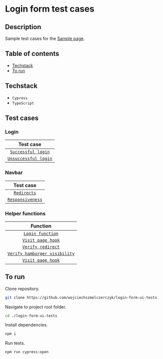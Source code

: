 # Login form test cases

## Description

Sample test cases for the [Sample page](http://uitestingplayground.com/sampleapp).

## Table of contents

- [Techstack](#techstack)
- [To run](#to-run)

## Techstack

- `Cypress`
- `TypeScript`

## Test cases

### Login

|                      Test case                       |
| :--------------------------------------------------: |
|   [`Successful login`](./docs/login/successful.md)   |
| [`Unsuccessful login`](./docs/login/unsuccessful.md) |

### Navbar

|                  Test case                  |
| :-----------------------------------------: |
| [`Redirects`](./docs/navbar/urlRedirect.md) |
|  [`Responsiveness`](./docs/navbar/rwd.md)   |

### Helper functions

|                             Function                              |
| :---------------------------------------------------------------: |
|        [`Login function`](./docs/custom/loginFunction.md)         |
|          [`Visit page hook`](./docs/hooks/visit-page.md)          |
|  [`Verify redirect`](./docs/custom/verifyUrlRedirectFunction.md)  |
| [`Verify hamburger visibility`](./docs/custom/checkHamMenuVis.md) |
|          [`Visit page hook`](./docs/hooks/visit-page.md)          |

## To run

Clone repository.

```sh
git clone https://github.com/wojciechszmelczerczyk/login-form-ui-tests.git
```

Navigate to project root folder.

```sh
cd ./login-form-ui-tests
```

Install dependencies.

```sh
npm i
```

Run tests.

```sh
npm run cypress:open
```
